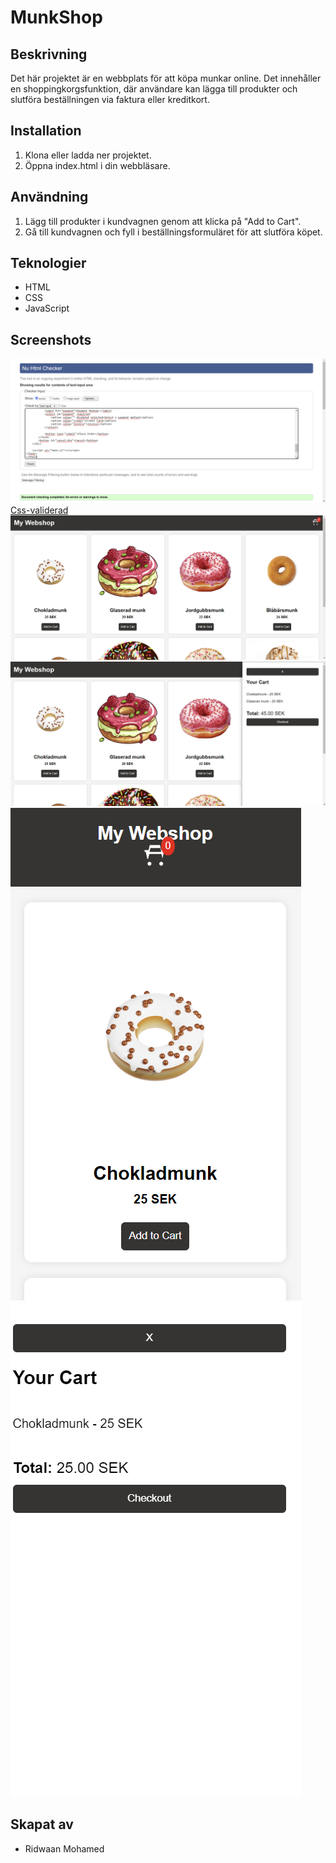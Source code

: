 # MunkShop

## Beskrivning
Det här projektet är en webbplats för att köpa munkar online. Det innehåller en shoppingkorgsfunktion, där användare kan lägga till produkter och slutföra beställningen via faktura eller kreditkort.

## Installation
1. Klona eller ladda ner projektet.
2. Öppna index.html i din webbläsare.

## Användning
1. Lägg till produkter i kundvagnen genom att klicka på "Add to Cart".
2. Gå till kundvagnen och fyll i beställningsformuläret för att slutföra köpet.

## Teknologier
- HTML
- CSS
- JavaScript

## Screenshots
![Validerad html](<validerad html.png>)
[Css-validerad](<validerad css.png>)
![Startsida](<webshop start.png>)
![Varukorg](<webshop varukorg.png>)
![Mobil-vy](<webshop mobil.png>)
![Mobil-vy varukorg](<webshop mobil varukorg.png>)

## Skapat av
- Ridwaan Mohamed
